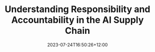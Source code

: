 ---
title: "Understanding Responsibility and Accountability in the AI Supply Chain"
date: 2023-07-24T16:50:26+12:00
draft: false
tags: ["ai ethics"]
categories: ["tech"]
---